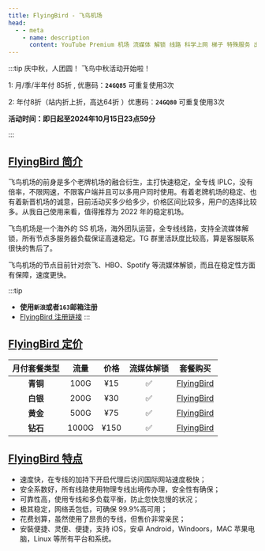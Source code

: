 ```yaml
---
title: FlyingBird - 飞鸟机场
head:
  - - meta
    - name: description
      content: YouTube Premium 机场 流媒体 解锁 线路 科学上网 梯子 特殊服务 出国服务 奈飞 Netflix 迪士尼 YouTube 油管 hulu FlyingBird Bridge the Wise HBO Max Spotify 奈飞小铺 银河录像局
---
```


:::tip 庆中秋，人团圆！ 飞鸟中秋活动开始啦！

1: 月/季/半年付 85折 , 优惠码：**`24GQ85`** 可重复使用3次

2: 年付8折（站内折上折，高达64折 ）优惠码：**`24GQ80`** 可重复使用3次

**活动时间：即日起至2024年10月15日23点59分**

:::
<Links :items="[
{ name: 'FlyingBird 注册链接', icon:'https://flyingbirdlimo.com/wp-content/uploads/2022/03/Flying-Bird-Logo-cropped.png', link: 'https://fbinv02.fbaff.cc/auth/register?code=RZP3' },
]" />

## [FlyingBird 简介](https://fbinv02.fbaff.cc/auth/register?code=RZP3)

飞鸟机场的前身是多个老牌机场的融合衍生，主打快速稳定，全专线 IPLC，没有倍率，不限网速，不限客户端并且可以多用户同时使用。有着老牌机场的稳定、也有着新晋机场的诚意，目前活动买多少给多少，价格区间比较多，用户的选择比较多。从我自己使用来看，值得推荐为 2022 年的稳定机场。

飞鸟机场是一个海外的 SS 机场，海外团队运营，全专线线路，支持全流媒体解锁，所有节点多服务器负载保证高速稳定。TG 群里活跃度比较高，算是客服联系很快的售后了。

飞鸟机场的节点目前针对奈飞、HBO、Spotify 等流媒体解锁，而且在稳定性方面有保障，速度更快。

:::tip

- **使用`新浪`或者`163`邮箱注册**
- [FlyingBird 注册链接](https://fbinv02.fbaff.cc/auth/register?code=RZP3)
  :::

## [FlyingBird 定价](https://fbinv02.fbaff.cc/auth/register?code=RZP3)

| 月付套餐类型 | 流量  | 价格 | 流媒体解锁 |                            套餐购买                            |
| :----------: | :---: | :--: | :--------: | :------------------------------------------------------------: |
|   **青铜**   | 100G  | ¥15  |     ✅     | [FlyingBird](https://fbinv02.fbaff.cc/auth/register?code=RZP3) |
|   **白银**   | 200G  | ¥30  |     ✅     | [FlyingBird](https://fbinv02.fbaff.cc/auth/register?code=RZP3) |
|   **黄金**   | 500G  | ¥75  |     ✅     | [FlyingBird](https://fbinv02.fbaff.cc/auth/register?code=RZP3) |
|   **钻石**   | 1000G | ¥150 |     ✅     | [FlyingBird](https://fbinv02.fbaff.cc/auth/register?code=RZP3) |

## [FlyingBird 特点](https://fbinv02.fbaff.cc/auth/register?code=RZP3)

- 速度快，在专线的加持下开启代理后访问国际网站速度极快；
- 安全系数好，所有线路使用物理专线出境传办理，安全性有确保；
- 可靠性高，使用专线和多负载平衡，防止忽快忽慢的状况；
- 极其稳定，网络丢包低，可确保 99.9%高可用；
- 花费划算，虽然使用了昂贵的专线，但售价非常亲民；
- 安裝便捷、灵便、便捷，支持 iOS，安卓 Android，Windoors，MAC 苹果电脑，Linux 等所有平台和系统。
